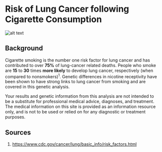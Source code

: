 # Risk of Lung Cancer following Cigarette Consumption

![alt text](http://images.medicinenet.com/images/appictures/lung-cancer-s2-what-is-lung-cancer.jpg)

## Background

Cigarette smoking is the number one risk factor for lung cancer and has contributed to over __75%__ of lung-cancer related deaths. People who smoke are __15__ to __30__ times __more likely__ to develop lung cancer, respectively (when compared to nonsmokers)<sup>1</sup>. Genetic differences in nicotine receptivity have been shown to have strong links to lung cancer from smoking and are covered in this genetic analysis.

Your results and genetic information from this analysis are not intended to be a substitute for professional medical advice, diagnoses, and treatment. The medical information on this site is provided as an information resource only, and is not to be used or relied on for any diagnostic or treatment purposes.


## Sources
1. https://www.cdc.gov/cancer/lung/basic_info/risk_factors.html




